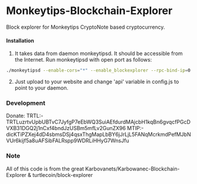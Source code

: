 # Monkeytips-Blockchain-Explorer
Block explorer for Monkeytips CryptoNote based cryptocurrency.

#### Installation

1) It takes data from daemon monkeytipsd. It should be accessible from the Internet. Run monkeytipsd with open port as follows:
```bash
./monkeytipsd --enable-cors="*" --enable_blockexplorer --rpc-bind-ip=0.0.0.0 --rpc-bind-port=13002
```
2) Just upload to your website and change 'api' variable in config.js to point to your daemon.


### Development
Donate: TRTL:-TRTLuzrtvUpbUBTvC7JyfgP7eEbWQ3SuiAEfdurdMAjcbH1kqBn6gvqcfPGcDVXB31DGQ2j1nCxf4bndJzUSBm5mfLv2GunZX96
        MTIP:-dicKTiPZXej4dD4sbmsDSj4qsxThgMapLbBY6jJrLjL5FANqMcrkmdPefMJbNVUr6kijf5a8uAFSibFALRspp9WDRLiHHyG7WnsJfu

### Note

All of this code is from the great Karbovanets/Karbowanec-Blockchain-Explorer & turtlecoin/block-explorer

